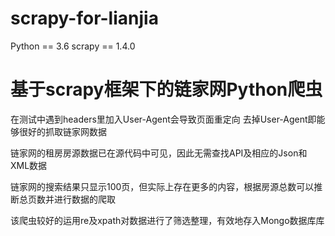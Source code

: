 # scrapy-for-lianjia

 Python == 3.6    scrapy == 1.4.0

# 基于scrapy框架下的链家网Python爬虫

  在测试中遇到headers里加入User-Agent会导致页面重定向
去掉User-Agent即能够很好的抓取链家网数据

  链家网的租房房源数据已在源代码中可见，因此无需查找API及相应的Json和XML数据

  链家网的搜索结果只显示100页，但实际上存在更多的内容，根据房源总数可以推断总页数并进行数据的爬取

  该爬虫较好的运用re及xpath对数据进行了筛选整理，有效地存入Mongo数据库库
